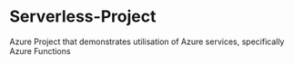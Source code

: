 # Serverless-Project
Azure Project that demonstrates utilisation of Azure services, specifically Azure Functions
